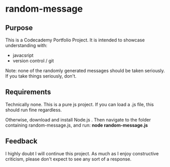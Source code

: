 # random-message

## Purpose
This is a Codecademy Portfolio Project. It is intended to showcase understanding with:
- javacsript
- version control / git

Note: none of the randomly generated messages should be taken seriously. If you take things seriously, don't.

## Requirements
Technically none. This is a pure js project. If you can load a .js file, this should run fine regardless.

Otherwise, download and install Node.js . Then navigate to the folder containing random-message.js, and run: **node random-message.js**

## Feedback
I highly doubt I will continue this project. As much as I enjoy constructive criticism, please don't expect to see any sort of a response.